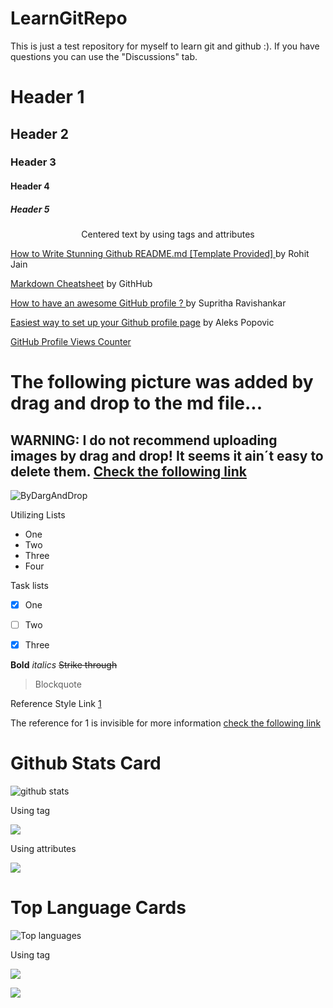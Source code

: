# LearnGitRepo
This is just a test repository for myself to learn git and github :). If you have questions you can use the "Discussions" tab.

# Header 1
## Header 2
### Header 3
#### Header 4
##### Header 5
<p align="center">Centered text by using tags and attributes</p>

[How to Write Stunning Github README.md [Template Provided] ](https://dev.to/rohit19060/how-to-write-stunning-github-readme-md-template-provided-5b09) by Rohit Jain

[Markdown Cheatsheet](https://github.com/adam-p/markdown-here/wiki/Markdown-Cheatsheet) by GithHub

[How to have an awesome GitHub profile ? ](https://dev.to/supritha/how-to-have-an-awesome-github-profile-1969) by Supritha Ravishankar

[Easiest way to set up your Github profile page](https://dev.to/alekswritescode/easiest-way-to-set-up-your-github-profile-page-3gn8) by Aleks Popovic

[GitHub Profile Views Counter](https://github.com/antonkomarev/github-profile-views-counter)

# The following picture was added by drag and drop to the md file...

## WARNING: I do not recommend uploading images by drag and drop! It seems it ain´t easy to delete them. [Check the following link](https://stackoverflow.com/questions/52282847/can-images-on-user-images-githubusercontent-com-be-deleted)

![ByDargAndDrop](https://user-images.githubusercontent.com/17119474/128820935-fa93d0d8-aa8e-49e6-8e5b-0eb293c2b238.png)



Utilizing Lists
- One
- Two
- Three
- Four


Task lists

- [x] One
- [ ] Two
- [x] Three


**Bold**
_italics_
~~Strike through~~

> Blockquote

Reference Style Link [1]


The reference for 1 is invisible for more information [check the following link](https://stackoverflow.com/questions/24580042/github-markdown-are-macros-and-variables-possible)

[1]:https://github.com/Incrementis/LearnGitRepo/projects


# Github Stats Card
![github stats](https://github-readme-stats.vercel.app/api?username=Incrementis)

Using tag

<img src="https://github-readme-stats.vercel.app/api?username=Incrementis" />

Using attributes

<img
  src="https://github-readme-stats.vercel.app/api?username=Incrementis&count_private=true&title_color=FD9047&icon_color=FD9047&text_color=0C2233&custom_title=Aleks+Popovic's+GitHub+Stats&show_icons=true"
/>


# Top Language Cards
![Top languages](https://github-readme-stats.vercel.app/api/top-langs/?username=Incrementis)


Using tag

<img
  src="https://github-readme-stats.vercel.app/api/top-langs/?username=Incrementis"
/>


![](https://komarev.com/ghpvc/?username=Incrmentis&style=flat-square)
